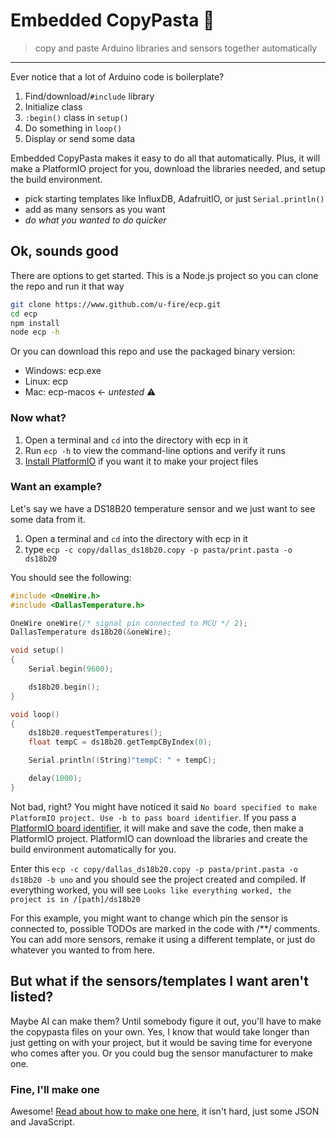 # Embedded CopyPasta 🍝
>copy and paste Arduino libraries and sensors together automatically
---

Ever notice that a lot of Arduino code is boilerplate? 

1. Find/download/`#include` library
2. Initialize class
3. `:begin()` class in `setup()`
4. Do something in `loop()`
5. Display or send some data

Embedded CopyPasta makes it easy to do all that automatically. Plus, it will make a PlatformIO project for you, download the libraries needed, and setup the build environment. 
* pick starting templates like InfluxDB, AdafruitIO, or just `Serial.println()`
* add as many sensors as you want
* *do what you wanted to do quicker*

## Ok, sounds good
There are options to get started. This is a Node.js project so you can clone the repo and run it that way
```bash
git clone https://www.github.com/u-fire/ecp.git
cd ecp
npm install
node ecp -h
```

Or you can download this repo and use the packaged binary version:
* Windows: ecp.exe
* Linux: ecp
* Mac: ecp-macos <- *untested* ⚠️ 

### Now what?
1. Open a terminal and `cd` into the directory with ecp in it
2. Run `ecp -h` to view the command-line options and verify it runs
3. [Install PlatformIO](https://docs.platformio.org/en/latest/core/installation/index.html) if you want it to make your project files

### Want an example?
Let's say we have a DS18B20 temperature sensor and we just want to see some data from it.

1. Open a terminal and `cd` into the directory with ecp in it
2. type `ecp -c copy/dallas_ds18b20.copy -p pasta/print.pasta -o ds18b20`

You should see the following:

```cpp
#include <OneWire.h>
#include <DallasTemperature.h>

OneWire oneWire(/* signal pin connected to MCU */ 2);
DallasTemperature ds18b20(&oneWire);

void setup()
{
    Serial.begin(9600);

    ds18b20.begin();
}

void loop()
{
    ds18b20.requestTemperatures();
    float tempC = ds18b20.getTempCByIndex(0);

    Serial.println((String)"tempC: " + tempC);

    delay(1000);
}
```

Not bad, right? You might have noticed it said `No board specified to make PlatformIO project. Use -b to pass board identifier`. If you pass a [PlatformIO board identifier](https://docs.platformio.org/en/latest/boards/index.html), it will make and save the code, then make a PlatformIO project. PlatformIO can download the libraries and create the build environment automatically for you. 

Enter this `ecp -c copy/dallas_ds18b20.copy -p pasta/print.pasta -o ds18b20 -b uno` and you should see the project created and compiled. If everything worked, you will see `Looks like everything worked, the project is in /[path]/ds18b20`

For this example, you might want to change which pin the sensor is connected to, possible TODOs are marked in the code with /**/ comments. You can add more sensors, remake it using a different template, or just do whatever you wanted to from here. 

## But what if the sensors/templates I want aren't listed?
Maybe AI can make them? Until somebody figure it out, you'll have to make the copypasta files on your own. Yes, I know that would take longer than just getting on with your project, but it would be saving time for everyone who comes after you. Or you could bug the sensor manufacturer to make one. 

### Fine, I'll make one
Awesome! [Read about how to make one here](HOWTO.md), it isn't hard, just some JSON and JavaScript. 








